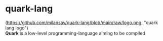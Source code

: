 # quark-lang
(https://github.com/milansav/quark-lang/blob/main/raw/logo.png, "quark lang logo")
<br>
**Quark** is a low-level programming-language aiming to be compiled <br>
